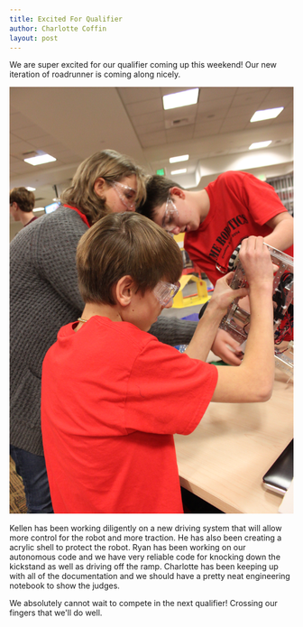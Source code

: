 ```yaml
---
title: Excited For Qualifier
author: Charlotte Coffin
layout: post
---
```


We are super excited for our qualifier coming up this weekend! Our new iteration of roadrunner is coming along nicely.

![Team Working](/assets/teamworking.JPG)

Kellen has been working diligently on a new driving system that will allow more control for the robot and more traction. He has also been creating a acrylic shell to protect the robot. Ryan has been working on our autonomous code and we have very reliable code for knocking down the kickstand as well as driving off the ramp. Charlotte has been keeping up with all of the documentation and we should have a pretty neat engineering notebook to show the judges.

We absolutely cannot wait to compete in the next qualifier! Crossing our fingers that we'll do well.
